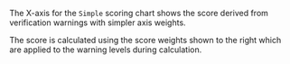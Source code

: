 The X-axis for the `Simple` scoring chart shows the score derived from verification warnings
with simpler axis weights.

The score is calculated using the score weights shown to the right
which are applied to the warning levels during calculation.
